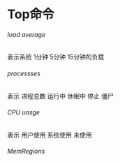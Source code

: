 # Top命令

###### load average

表示系统 1分钟 5分钟 15分钟的负载

###### processses

表示 进程总数 运行中 休眠中 停止 僵尸

###### CPU uasge

表示 用户使用 系统使用 未使用

###### MemRegions

